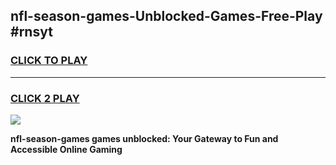 
## nfl-season-games-Unblocked-Games-Free-Play #rnsyt
<h3>
<a href="https://us.freeplayer.one?title=nfl-season-games&ref=9M">CLICK TO PLAY</a></h3>
<hr>

<h3>
<a href="https://us.freeplayer.one?title=nfl-season-games&ref=9M">CLICK 2 PLAY</a>
  
</h3>

<a href="https://us.freeplayer.one?title=nfl-season-games&ref=9M"><img src="https://clearcache.store/games.png"></a>


**nfl-season-games games unblocked: Your Gateway to Fun and Accessible Online Gaming**
